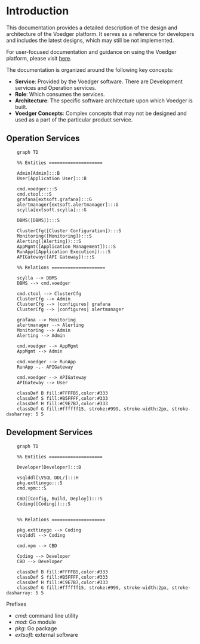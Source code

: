# Introduction

This documentation provides a detailed description of the design and architecture of the Voedger platform.  It serves as a reference for developers and includes the latest designs, which may still be not implemented.

For user-focused documentation and guidance on using the Voedger platform, please visit [here](https://docs.voedger.io/).

The documentation is organized around the following key concepts:
- **Service**: Provided by the Voedger software. There are Development services and Operation services.
- **Role**: Which consumes the services.
- **Architecture**: The specific software architecture upon which Voedger is built.
- **Voedger Concepts**: Complex concepts that may not be designed and used as a part of the particular product service.

## Operation Services

```mermaid
    graph TD

    %% Entities ====================

    Admin[Admin]:::B
    User[Application User]:::B

    cmd.voedger:::S
    cmd.ctool:::S  
    grafana[extsoft.grafana]:::G
    alertmanager[extsoft.alertmanager]:::G
    scylla[extsoft.scylla]:::G

    DBMS([DBMS]):::S
    
    ClusterCfg([Cluster Configuration]):::S
    Monitoring([Monitoring]):::S
    Alerting([Alerting]):::S
    AppMgmt([Application Management]):::S  
    RunApp([Application Execution]):::S
    APIGateway([API Gateway]):::S

    %% Relations ====================

    scylla --> DBMS
    DBMS --> cmd.voedger

    cmd.ctool --> ClusterCfg
    ClusterCfg --> Admin
    ClusterCfg --> |configures| grafana
    ClusterCfg --> |configures| alertmanager

    grafana --> Monitoring
    alertmanager --> Alerting
    Monitoring --> Admin
    Alerting --> Admin

    cmd.voedger --> AppMgmt
    AppMgmt --> Admin

    cmd.voedger --> RunApp
    RunApp -.- APIGateway

    cmd.voedger --> APIGateway
    APIGateway --> User

    classDef B fill:#FFFFB5,color:#333
    classDef S fill:#B5FFFF,color:#333
    classDef H fill:#C9E7B7,color:#333
    classDef G fill:#ffffff15, stroke:#999, stroke-width:2px, stroke-dasharray: 5 5
```


## Development Services

```mermaid
    graph TD

    %% Entities ====================

    Developer[Developer]:::B

    vsqlddl[\VSQL DDL/]:::H  
    pkg.exttinygo:::S
    cmd.vpm:::S

    CBD([Config, Build, Deploy]):::S
    Coding([Coding]):::S


    %% Relations ====================

    pkg.exttinygo --> Coding
    vsqlddl --> Coding
    
    cmd.vpm --> CBD

    Coding --> Developer
    CBD --> Developer

    classDef B fill:#FFFFB5,color:#333
    classDef S fill:#B5FFFF,color:#333
    classDef H fill:#C9E7B7,color:#333
    classDef G fill:#ffffff15, stroke:#999, stroke-width:2px, stroke-dasharray: 5 5
```

Prefixes
- *cmd*: command line utility
- *mod*: Go module
- *pkg*: Go package
- *extsoft*: external software